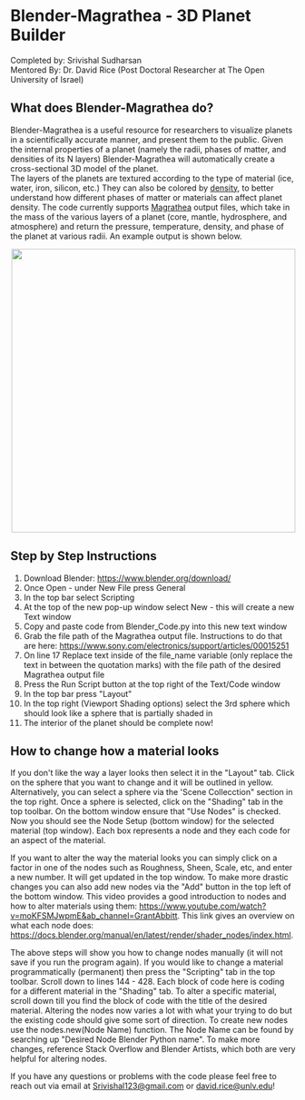 # Blender-Magrathea - 3D Planet Builder
Completed by: Srivishal Sudharsan <br>
Mentored By: Dr. David Rice (Post Doctoral Researcher at The Open University of Israel)

## What does Blender-Magrathea do?
Blender-Magrathea is a useful resource for researchers to visualize planets in a scientifically accurate manner, and present them to the public. Given the internal properties of a planet (namely the radii, phases of matter, and densities of its N layers) Blender-Magrathea will automatically create a cross-sectional 3D model of the planet. <br>
The layers of the planets are textured according to the type of material (ice, water, iron, silicon, etc.) They can also be colored by [density](https://github.com/Sridotcom/Blender-Magrathea/blob/bfc01bba2d67828b14456e416e70073423a341d3/Density.py), to better understand how different phases of matter or materials can affect planet density. The code currently supports [Magrathea](https://github.com/DavidRRice/Magrathea) output files, which take in the mass of the various layers of a planet (core, mantle, hydrosphere, and atmosphere) and return the pressure, temperature, density, and phase of the planet at various radii. An example output is shown below.


 <p align="center">
<img width = "500" src="planet443%235.png"/>
 </p>
 

## Step by Step Instructions
1. Download Blender: https://www.blender.org/download/
2. Once Open - under New File press General
3. In the top bar select Scripting
4. At the top of the new pop-up window select New - this will create a new Text window
5. Copy and paste code from Blender_Code.py into this new text window
6. Grab the file path of the Magrathea output file. Instructions to do that are here: https://www.sony.com/electronics/support/articles/00015251
7. On line 17 Replace text inside of the file_name variable (only replace the text in between the quotation marks) with the file path of the desired Magrathea output file
8. Press the Run Script button at the top right of the Text/Code window
9. In the top bar press "Layout"
10. In the top right (Viewport Shading options) select the 3rd sphere which should look like a sphere that is partially shaded in 
11. The interior of the planet should be complete now!


## How to change how a material looks
If you don't like the way a layer looks then select it in the "Layout" tab. Click on the sphere that you want to change and it will be outlined in yellow. Alternatively, you can select a sphere via the 'Scene Collecction" section in the top right. Once a sphere is selected, click on the "Shading" tab in the top toolbar. On the bottom window ensure that "Use Nodes" is checked. Now you should see the Node Setup (bottom window) for the selected material (top window). Each box represents a node and they each code for an aspect of the material. 

If you want to alter the way the material looks you can simply click on a factor in one of the nodes such as Roughness, Sheen, Scale, etc, and enter a new number. It will get updated in the top window. To make more drastic changes you can also add new nodes via the "Add" button in the top left of the bottom window. This video provides a good introduction to nodes and how to alter materials using them: https://www.youtube.com/watch?v=moKFSMJwpmE&ab_channel=GrantAbbitt. This link gives an overview on what each node does: https://docs.blender.org/manual/en/latest/render/shader_nodes/index.html.

The above steps will show you how to change nodes manually (it will not save if you run the program again). If you would like to change a material programmatically (permanent) then press the "Scripting" tab in the top toolbar. Scroll down to lines 144 - 428. Each block of code here is coding for a different material in the "Shading" tab. To alter a specific material, scroll down till you find the block of code with the title of the desired material. Altering the nodes now varies a lot with what your trying to do but the existing code should give some sort of direction. To create new nodes use the nodes.new(Node Name) function. The Node Name can be found by searching up "Desired Node Blender Python name". To make more changes, reference Stack Overflow and Blender Artists, which both are very helpful for altering nodes.

If you have any questions or problems with the code please feel free to reach out via email at Srivishal123@gmail.com or david.rice@unlv.edu!

